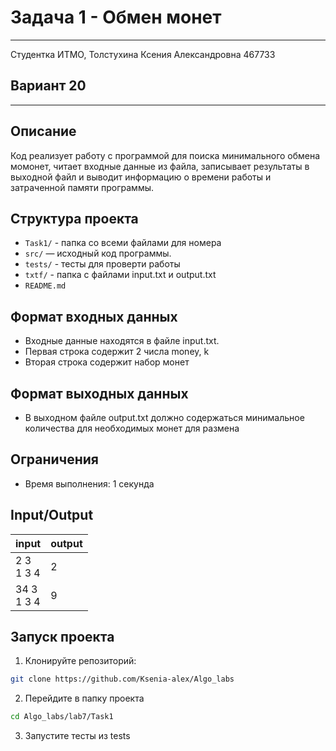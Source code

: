 # Задача 1 - Обмен монет
___
Студентка ИТМО, Толстухина Ксения Александровна 467733

## Вариант 20
___

## Описание
Код реализует работу с программой для поиска минимального обмена момонет,
читает входные данные из файла, записывает результаты в выходной файл 
и выводит информацию о времени работы и затраченной памяти программы.

## Структура проекта
- `Task1/` - папка со всеми файлами для номера
- `src/` — исходный код программы.
- `tests/` - тесты для проверти работы
- `txtf/` - папка с файлами input.txt и output.txt
- `README.md`

## Формат входных данных
- Входные данные находятся в файле input.txt.
- Первая строка содержит 2 числа money, k
- Вторая строка содержит набор монет

## Формат выходных данных
- В выходном файле output.txt должно содержаться минимальное количества для необходимых монет для размена

## Ограничения
- Время выполнения: 1 секунда

## Input/Output
| input           | output |
|-----------------|--------|
| 2 3 <br/>1 3 4  | 2      |
| 34 3 <br/>1 3 4 | 9      |


## Запуск проекта
1. Клонируйте репозиторий:
```bash
git clone https://github.com/Ksenia-alex/Algo_labs
```

2. Перейдите в папку проекта
```bash
cd Algo_labs/lab7/Task1
```

3. Запустите тесты из tests
